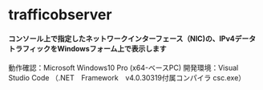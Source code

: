 # trafficobserver

<h4>コンソール上で指定したネットワークインターフェース（NIC)の、IPv4データトラフィックをWindowsフォーム上で表示します</h4>

動作確認：Microsoft Windows10 Pro (x64-ベースPC)
開発環境：Visual Studio Code 
（.NET　Framework　v4.0.30319付属コンパイラ csc.exe）
